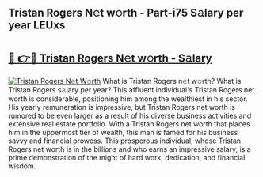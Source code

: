 ## Tristan Rogers N𝚎t w𝚘rth - Part-i75 S𝚊lary per year LEUxs

# <h2><a href="http://gc3htl.nevu.top/?p=Tristan+Rogers">🔗 👉🔴 Tristan Rogers N𝚎t w𝚘rth - S𝚊lary</a></h2>

[![Tristan Rogers N𝚎t W𝚘rth](https://i.imgur.com/Oavwk0R.jpeg)](http://gc3htl.nevu.top/?p=Tristan+Rogers)
What is Tristan Rogers n𝚎t w𝚘rth? What is Tristan Rogers s𝚊lary per year?
This affluent individual's Tristan Rogers net worth is considerable, positioning him among the wealthiest in his sector. His yearly remuneration is impressive, but Tristan Rogers net worth is rumored to be even larger as a result of his diverse business activities and extensive real estate portfolio. With a Tristan Rogers net worth that places him in the uppermost tier of wealth, this man is famed for his business savvy and financial prowess. This prosperous individual, whose Tristan Rogers net worth is in the billions and who earns an impressive salary, is a prime demonstration of the might of hard work, dedication, and financial wisdom.
